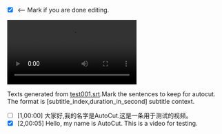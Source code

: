 - [x] <-- Mark if you are done editing.

<video controls="true" allowfullscreen="true"> <source src="../video/test001.mp4" type="video/mp4"> </video>


Texts generated from [test001.srt](test001.srt).Mark the sentences to keep for autocut.
The format is [subtitle_index,duration_in_second] subtitle context.


- [ ] [1,00:00]   大家好,我的名字是AutoCut.这是一条用于测试的视频。
- [x] [2,00:05]   Hello, my name is AutoCut. This is a video for testing.